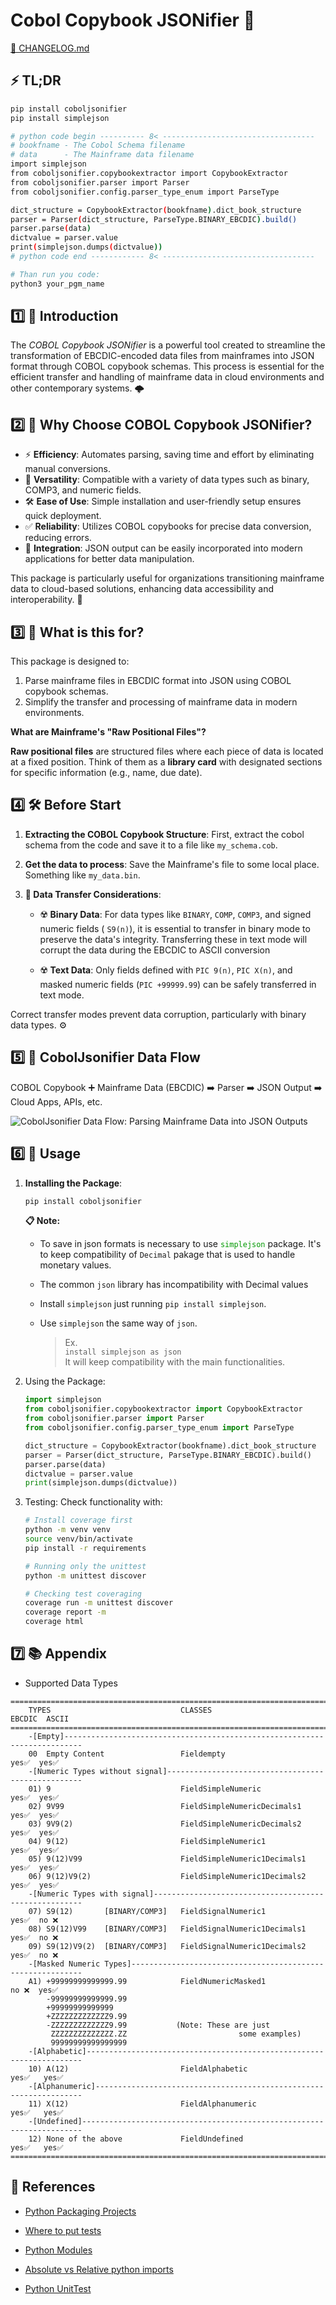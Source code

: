 # Cobol Copybook JSONifier 🚀

[📜 CHANGELOG.md](https://github.com/jrperin/cobol-copybook.jsonifier/blob/master/CHANGELOG.md)

## ⚡ TL;DR 

``` bash
pip install coboljsonifier
pip install simplejson

# python code begin ---------- 8< ----------------------------------
# bookfname - The Cobol Schema filename
# data      - The Mainframe data filename
import simplejson
from coboljsonifier.copybookextractor import CopybookExtractor
from coboljsonifier.parser import Parser
from coboljsonifier.config.parser_type_enum import ParseType

dict_structure = CopybookExtractor(bookfname).dict_book_structure
parser = Parser(dict_structure, ParseType.BINARY_EBCDIC).build()
parser.parse(data)
dictvalue = parser.value
print(simplejson.dumps(dictvalue))
# python code end ------------ 8< ----------------------------------

# Than run you code:
python3 your_pgm_name
```

## 1️⃣ 📖 Introduction

The *COBOL Copybook JSONifier* is a powerful tool created to streamline the transformation of EBCDIC-encoded data files from mainframes into JSON format through COBOL copybook schemas. This process is essential for the efficient transfer and handling of mainframe data in cloud environments and other contemporary systems. 🌩️

## 2️⃣ 🤔 Why Choose COBOL Copybook JSONifier?

- ⚡ **Efficiency**: Automates parsing, saving time and effort by eliminating manual conversions.
- 🔄 **Versatility**: Compatible with a variety of data types such as binary, COMP3, and numeric fields.
- 🛠️ **Ease of Use**: Simple installation and user-friendly setup ensures quick deployment.
- ✅ **Reliability**: Utilizes COBOL copybooks for precise data conversion, reducing errors.
- 🤝 **Integration**: JSON output can be easily incorporated into modern applications for better data manipulation.

This package is particularly useful for organizations transitioning mainframe data to cloud-based solutions, enhancing data accessibility and interoperability. 🚀

## 3️⃣ 📂 What is this for?

This package is designed to:

  1. Parse mainframe files in EBCDIC format into JSON using COBOL copybook schemas.
  2. Simplify the transfer and processing of mainframe data in modern environments.

**What are Mainframe's "Raw Positional Files"?**

**Raw positional files** are structured files where each piece of data is located at a fixed position. Think of them as a **library card** with designated sections for specific information (e.g., name, due date).

## 4️⃣ 🛠️ Before Start 

1. **Extracting the COBOL Copybook Structure**: First, extract the cobol schema from the code and save it to a file like `my_schema.cob`.

2. **Get the data to process**:  Save the Mainframe's file to some local place. Something like `my_data.bin`.

3. **🚨 Data Transfer Considerations**:

   - ☢️ **Binary Data**: For data types like `BINARY`, `COMP`, `COMP3`, and signed numeric fields ( `S9(n)`), it is essential to transfer in binary mode to preserve the data's integrity. Transferring these in text mode will corrupt the data during the EBCDIC to ASCII conversion

   - ☢️ **Text Data**: Only fields defined with `PIC 9(n)`, `PIC X(n)`, and masked numeric fields (`PIC +99999.99`) can be safely transferred in text mode.

Correct transfer modes prevent data corruption, particularly with binary data types. ⚙️

## 5️⃣ 🌊 CobolJsonifier Data Flow

 COBOL Copybook ➕ Mainframe Data (EBCDIC) ➡️ Parser ➡️ JSON Output ➡️ Cloud Apps, APIs, etc.

 ![CobolJsonifier Data Flow: Parsing Mainframe Data into JSON Outputs](./docs/COBOL_JSONIFIER.png)

## 6️⃣ 🚀 Usage

1. **Installing the Package**: 

    ```bash
    pip install coboljsonifier
    ```

    **📋 Note:**

      - To save in json formats is necessary to use <spam style="color:#009900">`simplejson`</spam> package. It's to keep compatibility of `Decimal` pakage that is used to handle monetary values.
      
      - The common `json` library has incompatibility with Decimal values
      
      - Install `simplejson` just running `pip install simplejson`.
      
      - Use `simplejson` the same way of `json`. 
        > Ex.   
        > `install simplejson as json`   
        > It will keep compatibility with the main functionalities.
        >

2. Using the Package:

    ``` python
    import simplejson
    from coboljsonifier.copybookextractor import CopybookExtractor
    from coboljsonifier.parser import Parser
    from coboljsonifier.config.parser_type_enum import ParseType

    dict_structure = CopybookExtractor(bookfname).dict_book_structure
    parser = Parser(dict_structure, ParseType.BINARY_EBCDIC).build()
    parser.parse(data)
    dictvalue = parser.value
    print(simplejson.dumps(dictvalue))
    ```

3. Testing: Check functionality with:
    ``` bash
    # Install coverage first
    python -m venv venv
    source venv/bin/activate
    pip install -r requirements

    # Running only the unittest
    python -m unittest discover

    # Checking test coveraging
    coverage run -m unittest discover
    coverage report -m
    coverage html
    ```

## 7️⃣ 📚 Appendix 

- Supported Data Types

``` text
=======================================================================================
    TYPES                             CLASSES                          EBCDIC  ASCII   
=======================================================================================
    -[Empty]-------------------------------------------------------------------------- 
    00  Empty Content                 Fieldempty                        yes✅  yes✅   
    -[Numeric Types without signal]--------------------------------------------------- 
    01) 9                             FieldSimpleNumeric                yes✅  yes✅   
    02) 9V99                          FieldSimpleNumericDecimals1       yes✅  yes✅   
    03) 9V9(2)                        FieldSimpleNumericDecimals2       yes✅  yes✅   
    04) 9(12)                         FieldSimpleNumeric1               yes✅  yes✅   
    05) 9(12)V99                      FieldSimpleNumeric1Decimals1      yes✅  yes✅   
    06) 9(12)V9(2)                    FieldSimpleNumeric1Decimals2      yes✅  yes✅   
    -[Numeric Types with signal]------------------------------------------------------ 
    07) S9(12)       [BINARY/COMP3]   FieldSignalNumeric1               yes✅  no ❌   
    08) S9(12)V99    [BINARY/COMP3]   FieldSignalNumeric1Decimals1      yes✅  no ❌   
    09) S9(12)V9(2)  [BINARY/COMP3]   FieldSignalNumeric1Decimals2      yes✅  no ❌   
    -[Masked Numeric Types]----------------------------------------------------------- 
    A1) +99999999999999.99            FieldNumericMasked1               no ❌  yes✅   
        -99999999999999.99                                                             
        +99999999999999                                                                
        +ZZZZZZZZZZZZZ9.99                                                             
        -ZZZZZZZZZZZZZ9.99           (Note: These are just                             
         ZZZZZZZZZZZZZZ.ZZ                         some examples)                      
         99999999999999999                                                             
    -[Alphabetic]--------------------------------------------------------------------- 
    10) A(12)                         FieldAlphabetic                   yes✅   yes✅  
    -[Alphanumeric]------------------------------------------------------------------- 
    11) X(12)                         FieldAlphanumeric                 yes✅   yes✅  
    -[Undefined]---------------------------------------------------------------------- 
    12) None of the above             FieldUndefined                    yes✅   yes✅  
=======================================================================================
```

## 🔗 References 

* [Python Packaging Projects](https://packaging.python.org/tutorials/packaging-projects/)

* [Where to put tests](http://pythonchb.github.io/PythonTopics/where_to_put_tests.html)

* [Python Modules](https://docs.python.org/3/tutorial/modules.html)

* [Absolute vs Relative python imports](https://realpython.com/absolute-vs-relative-python-imports/)

* [Python UnitTest](https://pythontesting.net/framework/specify-test-unittest-nosetests-pytest/)



